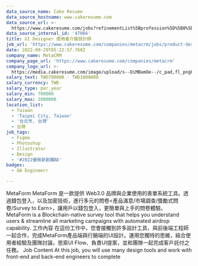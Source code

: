 ```yaml
---
data_source_name: Cake Resume
data_source_hostname: www.cakeresume.com
data_source_url: >-
  https://www.cakeresume.com/jobs?refinementList%5Bprofession%5D%5B0%5D=engineering_qa-engineer&refinementList%5Bsalary_currency%5D=TWD&range%5Bsalary_range%5D%5Bmin%5D=800096
data_source_internal_id: '47066'
title: UI Designer 使用者介面設計師
job_url: 'https://www.cakeresume.com/companies/metacrm/jobs/product-designer-ui-designer'
date: 2022-09-29T05:22:57.768Z
company_name: MetaCRM
company_page_url: 'https://www.cakeresume.com/companies/metacrm'
company_logo_url: >-
  https://media.cakeresume.com/image/upload/s--DiMBamOe--/c_pad,fl_png8,h_200,w_200/v1670351686/tfewhnkmqld11n4ga0fs.png
salary_text: TWD700000 - TWD1000000
salary_currency: TWD
salary_type: per_year
salary_min: 700000
salary_max: 1000000
location_list:
  - Taiwan
  - 'Taipei City, Taiwan'
  - '台北市, 台灣'
  - 台灣
job_tags:
  - Figma
  - Photoshop
  - Illustrator
  - Design
  - '#2022優質新創職缺'
badges:
  - QA Engineerr

---
```


MetaForm MetaForm 是一款提供 Web3.0 品牌與企業使用的表單系統工具。透過錢包登入，以及加密技術，進行多元的問卷<產品滿意/市場調查/獎勵式問卷/Survey to Earn>，讓用戶以錢包登入，更簡單與上手的問卷體驗。 MetaForm is a Blockchain-native survey tool that helps you understand users & streamline all marketing campaigns with automated airdrop capability. 工作內容 在這份工作中，您會接觸到許多設計工具，與前後端工程師一起合作，完成MetaForm產品端與行銷端的UI設計。運用您獨特的思維，結合使用者經驗及團隊討論，思索UI Flow、負責UI提案，並和團隊一起完成客戶託付之任務。 Job Content At this job, you will use many design tools and work with front-end and back-end engineers to complete 